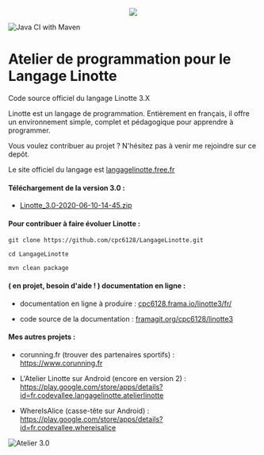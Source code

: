 <p align="center">
  <img src="http://langagelinotte.free.fr/github/entete2.png">
</p>

![Java CI with Maven](https://github.com/cpc6128/LangageLinotte/workflows/Java%20CI%20with%20Maven/badge.svg)

# Atelier de programmation pour le Langage Linotte

Code source officiel du langage Linotte 3.X

Linotte est un langage de programmation. 
Entièrement en français, il offre un environnement simple, complet et pédagogique pour apprendre à programmer. 

Vous voulez contribuer au projet ? N'hésitez pas à venir me rejoindre sur ce depôt.

Le site officiel du langage est <a href="http://langagelinotte.free.fr">langagelinotte.free.fr</a>

#### Téléchargement de la version 3.0 :

- <a href="https://bitbucket.org/metalm/langagelinotte/downloads/Linotte_3.0-2020-06-10-14-45.zip">Linotte_3.0-2020-06-10-14-45.zip</a>

#### Pour contribuer à faire évoluer Linotte :
 `git clone https://github.com/cpc6128/LangageLinotte.git`
 
 `cd LangageLinotte`
 
 `mvn clean package`

#### ( en projet, besoin d'aide ! ) documentation en ligne :

- documentation en ligne à produire : <a href="https://cpc6128.frama.io/linotte3/fr/">cpc6128.frama.io/linotte3/fr/</a>

- code source de la documentation : <a href="https://framagit.org/cpc6128/linotte3">framagit.org/cpc6128/linotte3</a>

#### Mes autres projets :

- corunning.fr (trouver des partenaires sportifs) : https://www.corunning.fr

- L'Atelier Linotte sur Android (encore en version 2) : https://play.google.com/store/apps/details?id=fr.codevallee.langagelinotte.atelierlinotte

- WhereIsAlice (casse-tête sur Android) : https://play.google.com/store/apps/details?id=fr.codevallee.whereisalice

![Atelier 3.0](http://langagelinotte.free.fr/github/atelier-dracula2.png)

